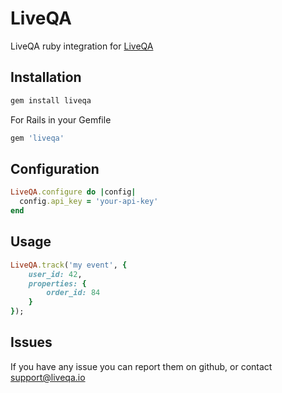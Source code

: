 # LiveQA

LiveQA ruby integration for [LiveQA](https://www.liveqa.io)

## Installation

```sh 
gem install liveqa
```

For Rails in your Gemfile

```ruby
gem 'liveqa'
```

## Configuration

```ruby
LiveQA.configure do |config|
  config.api_key = 'your-api-key'
end
```

## Usage

```ruby
LiveQA.track('my event', { 
    user_id: 42,
    properties: {
        order_id: 84 
    }
});
```

## Issues

If you have any issue you can report them on github, or contact support@liveqa.io
